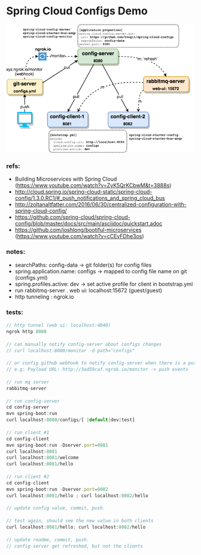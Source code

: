 # Spring Cloud Configs Demo

![diagram](diagram.png)

### refs:
* Building Microservices with Spring Cloud (https://www.youtube.com/watch?v=ZyK5QrKCbwM&t=3888s)
* http://cloud.spring.io/spring-cloud-static/spring-cloud-config/1.3.0.RC1/#_push_notifications_and_spring_cloud_bus
* http://zoltanaltfatter.com/2016/06/30/centralized-configuration-with-spring-cloud-config/
* https://github.com/spring-cloud/spring-cloud-config/blob/master/docs/src/main/asciidoc/quickstart.adoc
* https://github.com/joshlong/bootiful-microservices (https://www.youtube.com/watch?v=cCEvFDhe3os)

### notes:
* searchPaths: config-data -> git folder(s) for config files
* spring.application.name: configs -> mapped to config file name on git (configs.yml)
* spring.profiles.active: dev -> set active profile for client in bootstrap.yml
* run rabbitmq-server 
. web ui: localhost:15672 (guest/guest)
* http tunneling : ngrok.io
 

### tests:
```js
// http tunnel (web ui: localhost:4040)
ngrok http 8080

// can manually notify config-server about configs changes
// curl localhost:8080/monitor -d path="configs"

// or config github webhook to notify config-server when there is a push
// e.g: Payload URL: http://3ad59caf.ngrok.io/monitor -> push events

// run mq server
rabbitmq-server

// run config-server
cd config-server
mvn spring-boot:run 
curl localhost:8080/configs/[ |default|dev|test]

// run client #1
cd config-client
mvn spring-boot:run -Dserver.port=8081 
curl localhost:8081
curl localhost:8081/welcome
curl localhost:8081/hello

// run client #2
cd config-client
mvn spring-boot:run -Dserver.port=8082 
curl localhost:8081/hello ; curl localhost:8082/hello 

// update config value, commit, push.

// test again, should see the new value in both clients
curl localhost:8081/hello; curl localhost:8082/hello 

// update readme, commit, push.
// config-server get refreshed, but not the clients

```

